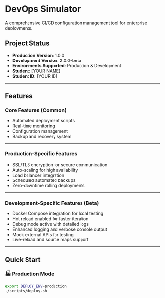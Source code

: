 # DevOps Simulator

A comprehensive CI/CD configuration management tool for enterprise deployments.

## Project Status
- **Production Version**: 1.0.0  
- **Development Version**: 2.0.0-beta  
- **Environments Supported**: Production & Development  
- **Student**: [YOUR NAME]  
- **Student ID**: [YOUR ID]

---

## Features

### Core Features (Common)
- Automated deployment scripts  
- Real-time monitoring  
- Configuration management  
- Backup and recovery system  

---

### Production-Specific Features
- SSL/TLS encryption for secure communication  
- Auto-scaling for high availability  
- Load balancer integration  
- Scheduled automated backups  
- Zero-downtime rolling deployments  

---

### Development-Specific Features (Beta)
- Docker Compose integration for local testing  
- Hot reload enabled for faster iteration  
- Debug mode active with detailed logs  
- Enhanced logging and verbose console output  
- Mock external APIs for testing  
- Live-reload and source maps support  

---

## Quick Start

### 🏭 Production Mode
```bash
export DEPLOY_ENV=production
./scripts/deploy.sh
